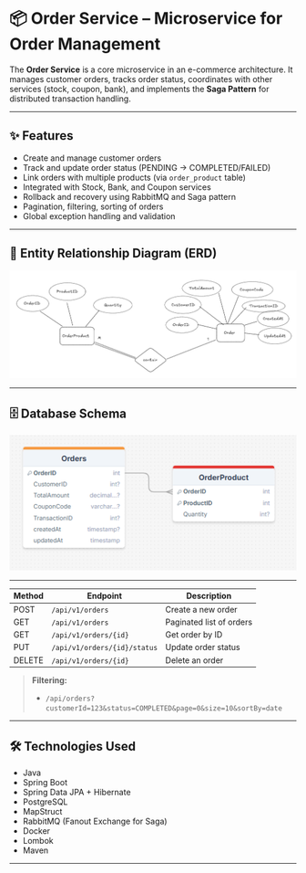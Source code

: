# 📦 Order Service – Microservice for Order Management

The **Order Service** is a core microservice in an e-commerce architecture. It manages customer orders, tracks order status, coordinates with other services (stock, coupon, bank), and implements the **Saga Pattern** for distributed transaction handling.

---

## ✨ Features

- Create and manage customer orders
- Track and update order status (PENDING → COMPLETED/FAILED)
- Link orders with multiple products (via `order_product` table)
- Integrated with Stock, Bank, and Coupon services
- Rollback and recovery using RabbitMQ and Saga pattern
- Pagination, filtering, sorting of orders
- Global exception handling and validation

---

## 🧠 Entity Relationship Diagram (ERD)

![Order ERD](images/erd.png)

---

## 🗄️ Database Schema

![Order DB Schema](images/schema.png)

---



| Method | Endpoint                         | Description                         |
|--------|----------------------------------|-------------------------------------|
| POST   | `/api/v1/orders`                    | Create a new order                  |
| GET    | `/api/v1/orders`                    | Paginated list of orders            |
| GET    | `/api/v1/orders/{id}`               | Get order by ID                     |
| PUT    | `/api/v1/orders/{id}/status`        | Update order status                 |
| DELETE | `/api/v1/orders/{id}`               | Delete an order                     |

> **Filtering:**
> - `/api/orders?customerId=123&status=COMPLETED&page=0&size=10&sortBy=date`

---

## 🛠️ Technologies Used

- Java 
- Spring Boot 
- Spring Data JPA + Hibernate
- PostgreSQL
- MapStruct
- RabbitMQ (Fanout Exchange for Saga)
- Docker
- Lombok
- Maven

---
